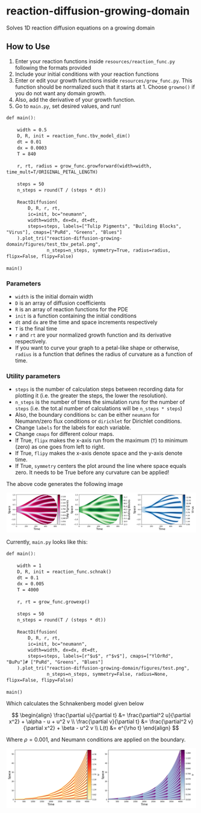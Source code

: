 # reaction-diffusion-growing-domain
 Solves 1D reaction diffusion equations on a growing domain

## How to Use

1. Enter your reaction functions inside `resources/reaction_func.py` following the formats provided
2. Include your initial conditions with your reaction functions
3. Enter or edit your growth functions inside `resources/grow_func.py`. This function should be normalized such that it starts at 1. Choose `growno()` if you do not want any domain growth.
4. Also, add the derivative of your growth function.
4. Go to `main.py`, set desired values, and run!
```
def main():

    width = 0.5
    D, R, init = reaction_func.tbv_model_dim()
    dt = 0.01
    dx = 0.0003 
    T = 840
    
    r, rt, radius = grow_func.growforward(width=width, time_mult=T/ORIGINAL_PETAL_LENGTH)

    steps = 50
    n_steps = round(T / (steps * dt))

    ReactDiffusion(
        D, R, r, rt, 
        ic=init, bc="neumann",
        width=width, dx=dx, dt=dt,
        steps=steps, labels=["Tulip Pigments", "Building Blocks", "Virus"], cmaps=["PuRd", "Greens", "Blues"]
    ).plot_tri("reaction-diffusion-growing-domain/figures/test_tbv_petal.png", 
               n_steps=n_steps, symmetry=True, radius=radius, flipx=False, flipy=False)

main()
```
### Parameters
- `width` is the initial domain width
- `D` is an array of diffusion coefficients
- `R` is an array of reaction functions for the PDE
- `init` is a function containing the initial conditions
- `dt` and `dx` are the time and space increments respectively
- `T` is the final time
- `r` and `rt` are your normalized growth function and its derivative respectively.
- If you want to curve your graph to a petal-like shape or otherwise, `radius` is a function that defines the radius of curvature as a function of time.
### Utility parameters
- `steps` is the number of calculation steps between recording data for plotting it (i.e. the greater the steps, the lower the resolution).
- `n_steps` is the number of times the simulation runs for the number of `steps` (i.e. the tot.al number of calculations will be `n_steps * steps`)
- Also, the boundary conditions `bc` can be either `neumann` for Neumann/zero flux conditions or `dirichlet` for Dirichlet conditions.
- Change `labels` for the labels for each variable.
- Change `cmaps` for different colour maps.
- If True, `flipx` makes the x-axis run from the maximum (`T`) to minimum (zero) as one goes from left to right.
- If True, `flipy` makes the x-axis denote space and the y-axis denote time.
- If True, `symmetry` centers the plot around the line where space equals zero. It needs to be True before any curvature can be applied!

The above code generates the following image

![tbv_petal](./figures/test_tbv_petal.png)

Currently, `main.py` looks like this:

```
def main():

    width = 1
    D, R, init = reaction_func.schnak()
    dt = 0.1
    dx = 0.005 
    T = 4000
    
    r, rt = grow_func.growexp()

    steps = 50
    n_steps = round(T / (steps * dt))

    ReactDiffusion(
        D, R, r, rt, 
        ic=init, bc="neumann",
        width=width, dx=dx, dt=dt,
        steps=steps, labels=[r"$u$", r"$v$"], cmaps=["YlOrRd", "BuPu"]# ["PuRd", "Greens", "Blues"]
    ).plot_tri("reaction-diffusion-growing-domain/figures/test.png", 
               n_steps=n_steps, symmetry=False, radius=None, flipx=False, flipy=False)

main()
```

Which calculates the Schnakenberg model given below

$$ \begin{align} 
\frac{\partial u}{\partial t} &= \frac{\partial^2 u}{\partial x^2} + \alpha - u + u^2 v \\
\frac{\partial v}{\partial t} &= \frac{\partial^2 v}{\partial x^2} + \beta - u^2 v \\
L(t) &= e^{\rho t}
\end{align} $$

Where $\rho = 0.001$, and Neumann conditions are applied on the boundary.

![schnakenberg](./figures/test.png)